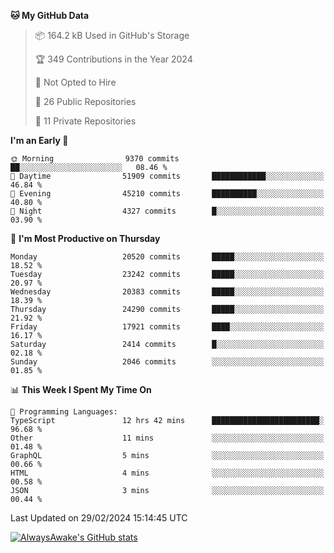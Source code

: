 <!--START_SECTION:waka-->
**🐱 My GitHub Data** 

> 📦 164.2 kB Used in GitHub's Storage 
 > 
> 🏆 349 Contributions in the Year 2024
 > 
> 🚫 Not Opted to Hire
 > 
> 📜 26 Public Repositories 
 > 
> 🔑 11 Private Repositories 
 > 
**I'm an Early 🐤** 

```text
🌞 Morning                9370 commits        ██░░░░░░░░░░░░░░░░░░░░░░░   08.46 % 
🌆 Daytime                51909 commits       ████████████░░░░░░░░░░░░░   46.84 % 
🌃 Evening                45210 commits       ██████████░░░░░░░░░░░░░░░   40.80 % 
🌙 Night                  4327 commits        █░░░░░░░░░░░░░░░░░░░░░░░░   03.90 % 
```
📅 **I'm Most Productive on Thursday** 

```text
Monday                   20520 commits       █████░░░░░░░░░░░░░░░░░░░░   18.52 % 
Tuesday                  23242 commits       █████░░░░░░░░░░░░░░░░░░░░   20.97 % 
Wednesday                20383 commits       █████░░░░░░░░░░░░░░░░░░░░   18.39 % 
Thursday                 24290 commits       █████░░░░░░░░░░░░░░░░░░░░   21.92 % 
Friday                   17921 commits       ████░░░░░░░░░░░░░░░░░░░░░   16.17 % 
Saturday                 2414 commits        █░░░░░░░░░░░░░░░░░░░░░░░░   02.18 % 
Sunday                   2046 commits        ░░░░░░░░░░░░░░░░░░░░░░░░░   01.85 % 
```


📊 **This Week I Spent My Time On** 

```text
💬 Programming Languages: 
TypeScript               12 hrs 42 mins      ████████████████████████░   96.68 % 
Other                    11 mins             ░░░░░░░░░░░░░░░░░░░░░░░░░   01.48 % 
GraphQL                  5 mins              ░░░░░░░░░░░░░░░░░░░░░░░░░   00.66 % 
HTML                     4 mins              ░░░░░░░░░░░░░░░░░░░░░░░░░   00.58 % 
JSON                     3 mins              ░░░░░░░░░░░░░░░░░░░░░░░░░   00.44 % 
```


 Last Updated on 29/02/2024 15:14:45 UTC
<!--END_SECTION:waka-->

[![AlwaysAwake's GitHub stats](https://github-readme-stats.vercel.app/api?username=AlwaysAwake&show_icons=true&theme=github_dark&count_private=true)](https://github.com/AlwaysAwake/AlwaysAwake)
